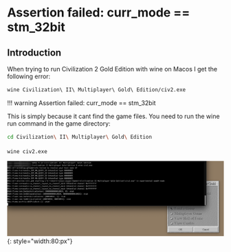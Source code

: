 # Assertion failed: curr_mode == stm_32bit

## Introduction

When trying to run Civilization 2 Gold Edition with wine on Macos I get the following error:

```bash
wine Civilization\ II\ Multiplayer\ Gold\ Edition/civ2.exe
```

!!! warning
    Assertion failed: curr_mode == stm_32bit
    
This is simply because it cant find the game files.
You need to run the wine run command in the game directory:

```bash
cd Civilization\ II\ Multiplayer\ Gold\ Edition

wine civ2.exe
```

![image](./img/civ_wine.png){: style="width:80:px"}

